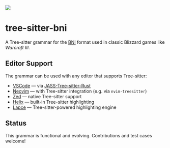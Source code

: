 [![](https://dcbadge.limes.pink/api/server/https://discord.gg/CNeQmXAgVq)](https://discord.gg/CNeQmXAgVq)

# tree-sitter-bni

A Tree-sitter grammar for the [BNI](https://github.com/WarRaft/BNI) format used in classic Blizzard games like *Warcraft
III*.

## Editor Support

The grammar can be used with any editor that supports Tree-sitter:

- [VSCode](https://code.visualstudio.com/) —
  via [JASS-Tree-sitter-Rust](https://github.com/WarRaft/JASS-Tree-sitter-Rust)
- [Neovim](https://neovim.io/) — with Tree-sitter integration (e.g. via `nvim-treesitter`)
- [Zed](https://zed.dev/) — native Tree-sitter support
- [Helix](https://helix-editor.com/) — built-in Tree-sitter highlighting
- [Lapce](https://lapce.dev/) — Tree-sitter-powered highlighting engine

## Status

This grammar is functional and evolving. Contributions and test cases welcome!
